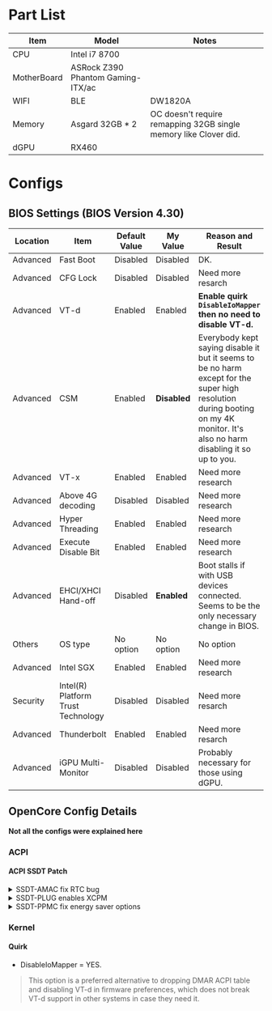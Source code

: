 # Part List
Item | Model | Notes
--- | --- | --- |
CPU | Intel i7 8700 | 
MotherBoard | ASRock Z390 Phantom Gaming-ITX/ac
WIFI | BLE | DW1820A | Apple Watch Auto Unlock Not Working
Memory | Asgard 32GB * 2 | OC doesn't require remapping 32GB single memory like Clover did.
dGPU | RX460 | 
# Configs
## BIOS Settings (BIOS Version 4.30)
Location | Item | Default Value | My Value | Reason and Result
--- | --- | --- | --- | ---
Advanced | Fast Boot | Disabled | Disabled | DK.
Advanced | CFG Lock | Disabled | Disabled | Need more resarch
Advanced | VT-d | Enabled | Enabled | **Enable quirk ```DisableIoMapper``` then no need to disable VT-d.**
Advanced | CSM | Enabled | **Disabled** | Everybody kept saying disable it but it seems to be no harm except for the super high resolution during booting on my 4K monitor. It's also no harm disabling it so up to you.
Advanced | VT-x | Enabled | Enabled | Need more research
Advanced | Above 4G decoding | Disabled | Disabled | Need more research
Advanced | Hyper Threading | Enabled | Enabled | Need more research
Advanced | Execute Disable Bit | Enabled | Enabled | Need more research
Advanced | EHCI/XHCI Hand-off | Disabled | **Enabled** | Boot stalls if with USB devices connected. Seems to be the only necessary change in BIOS.
Others | OS type | No option | No option | No option
Advanced | Intel SGX | Enabled | Enabled | Need more research
Security | Intel(R) Platform Trust Technology | Disabled | Disabled | Need more resarch
Advanced | Thunderbolt | Enabled | Enabled | Need more resarch
Advanced | iGPU Multi-Monitor | Disabled | Disabled | Probably necessary for those using dGPU.



## OpenCore Config Details
**Not all the configs were explained here**
### ACPI
#### ACPI SSDT Patch
<details><summary>SSDT-AMAC fix RTC bug</summary>

macOS requires `RTC._STA` to return `0x0F`, meaning RTC enabled. While Asrock BIOS (ASUS and some other compaines too) enabled AWAC and disabled RTC by default (Probably for Windows).  
After reviewing the codes, I replaced the old renaming hotpatch with SSDT-AWAC SSDT patch.
The renaming hot patch replaced the ```If ((STAS == One))``` of `RTC._STA` in DSDT with ```If ((0xFF || 0xFFFF))``` , so the RTC._STA will always return `0x0F`. It might lead to a conflict in the future, since both RTC and AWAC are enabled at the same time.  
If you failed to boot, you may find the renaming method in an older commit, or use ```SSDT-RTC0``` instead.  
Reference: [
FIX for boot hangs after BIOS update (ACPI PATCH)](https://www.tonymacx86.com/threads/fix-for-boot-hangs-after-bios-update-acpi-patch.275091/page-7#post-1972443), [ACPISamples](https://github.com/acidanthera/OpenCorePkg/blob/master/Docs/AcpiSamples)

</details>
<details><summary>SSDT-PLUG enables XCPM</summary>

XCPM was said to bring better performance ( or sth blah blah ). At least it's harmless.  
Check status by ```sysctl -n machdep.xcpm.mode```.  
You might need to change PR00 to CPU0, depending on your MB model. You could query this by ```ioreg -p IODeviceTree -c IOACPIPlatformDevice -k cpu-type -k clock-frequency | egrep name | sed -e 's/ *[-|="<a-z>]//g'```  
You might need to enable Intel SpeedStep in your BIOS. For my MB it's enabled by default.  
Reference: [SKL+平台XCPM+HWP完整原生电源管理探究](https://www.misonsky.cn/102.html), [macOS Native CPU/IGPU Power Management](https://www.tonymacx86.com/threads/macos-native-cpu-igpu-power-management.222982/), [SSDT-PLUG.dsl](https://github.com/acidanthera/OpenCorePkg/blob/master/Docs/AcpiSamples/SSDT-PLUG.dsl)

</details>
<details><summary>SSDT-PPMC fix energy saver options</summary>

This SSDT fix seems to be harmless.  
You could verify it by looking into Preferences. You should be able to see 5 options (including power nap) instead of 2.
</details>

### Kernel
#### Quirk
- DisableIoMapper = YES.
>This option is a preferred alternative to dropping DMAR ACPI table and disabling VT-d in ﬁrmware preferences, which does not break VT-d support in other systems in case they need it.

